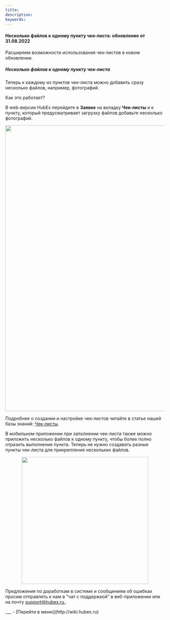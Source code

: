 ```yaml
---
title: 
description: 
keywords: 
---
```


#### Несколько файлов к одному пункту чек-листа: обновление от 31.08.2022
<html>
<meta charset="utf-8">

</html>
<body>

<p>Расширяем возможности использования чек-листов в новом обновлении.</p>
<h5>Несколько файлов к одному пункту чек-листа</h5>
<p>Теперь к каждому из пунктов чек-листа можно добавить сразу несколько файлов, например, фотографий.</p>
<p>Как это работает?</p>
<p>В web-версии HubEx перейдите в <strong>Заявке</strong> на вкладку <strong>Чек-листы</strong> и к пункту, который предусматривает загрузку файлов добавьте несколько фотографий.</p>
<div><img style="margin: 0 auto; display: block; max-width: 100%;" src="https://i.ibb.co/RcgHG6f/Screenshot-16.png" width="900" height="auto" /></div>
<p>Подробнее о создании и настройке чек-листов читайте в статье нашей базы знаний: <a href="https://wiki.hubex.ru/docs/FAQ/RU/user/Checklists.html" target="_blank">Чек-листы</a>.</p>
<p>В мобильном приложении при заполнении чек-листа также можно приложить несколько файлов к одному пункту, чтобы более полно отразить выполнение пункта. Теперь не нужно создавать разные пункты чек-листа для прикрепления нескольких файлов.</p>
<div><img style="margin: 0 auto; display: block; max-width: 100%;" src="https://i.ibb.co/XbFGpg2/Microsoft-Teams-image-14.jpg" width="400" height="auto" /></div>
<p>Предложения по доработкам в системе и сообщениям об ошибках просим отправлять к нам в "чат с поддержкой" в веб-приложении или на почту <a href="mailto:support@hubex.ru" target="_blank" rel="noopener"> support@hubex.ru </a>.</p>

</body>
___
- [Перейти в меню](http://wiki.hubex.ru)
